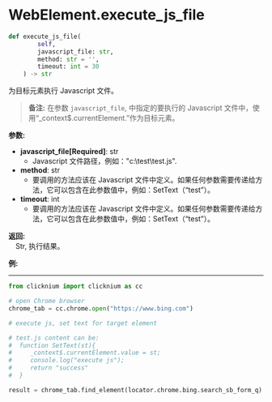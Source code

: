 
# WebElement.execute_js_file

```python
def execute_js_file(
        self,
        javascript_file: str, 
        method: str = '', 
        timeout: int = 30
    ) -> str
```  

为目标元素执行 Javascript 文件。

> **备注:**
>在参数 `javascript_file`, 中指定的要执行的 Javascript 文件中，使用“_context$.currentElement.”作为目标元素。

**参数:**  
- **javascript_file[Required]**: str    
    -  Javascript 文件路径，例如："c:\\test\test.js".  
- **method**: str    
    - 要调用的方法应该在 Javascript 文件中定义。如果任何参数需要传递给方法，它可以包含在此参数值中，例如：SetText（“test”）。
- **timeout**: int  
    - 要调用的方法应该在 Javascript 文件中定义。如果任何参数需要传递给方法，它可以包含在此参数值中，例如：SetText（“test”）。

**返回:**  
    &emsp;Str,  执行结果。

**例:**
***
```python
from clicknium import clicknium as cc

# open Chrome browser
chrome_tab = cc.chrome.open("https://www.bing.com")

# execute js, set text for target element

# test.js content can be:  
#  function SetText(st){  
#     _context$.currentElement.value = st;
#     console.log("execute js");
#     return "success"
#  }

result = chrome_tab.find_element(locator.chrome.bing.search_sb_form_q).execute_js_file("C:\\test\\test.js", "SetText(\"click\")")
```